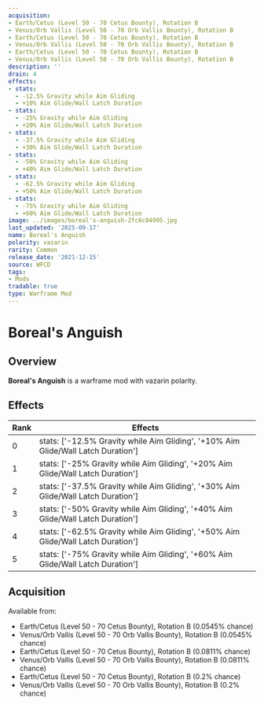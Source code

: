 ```yaml
---
acquisition:
- Earth/Cetus (Level 50 - 70 Cetus Bounty), Rotation B
- Venus/Orb Vallis (Level 50 - 70 Orb Vallis Bounty), Rotation B
- Earth/Cetus (Level 50 - 70 Cetus Bounty), Rotation B
- Venus/Orb Vallis (Level 50 - 70 Orb Vallis Bounty), Rotation B
- Earth/Cetus (Level 50 - 70 Cetus Bounty), Rotation B
- Venus/Orb Vallis (Level 50 - 70 Orb Vallis Bounty), Rotation B
description: ''
drain: 4
effects:
- stats:
  - -12.5% Gravity while Aim Gliding
  - +10% Aim Glide/Wall Latch Duration
- stats:
  - -25% Gravity while Aim Gliding
  - +20% Aim Glide/Wall Latch Duration
- stats:
  - -37.5% Gravity while Aim Gliding
  - +30% Aim Glide/Wall Latch Duration
- stats:
  - -50% Gravity while Aim Gliding
  - +40% Aim Glide/Wall Latch Duration
- stats:
  - -62.5% Gravity while Aim Gliding
  - +50% Aim Glide/Wall Latch Duration
- stats:
  - -75% Gravity while Aim Gliding
  - +60% Aim Glide/Wall Latch Duration
image: ../images/boreal's-anguish-2fc6c04995.jpg
last_updated: '2025-09-17'
name: Boreal's Anguish
polarity: vazarin
rarity: Common
release_date: '2021-12-15'
source: WFCD
tags:
- Mods
tradable: true
type: Warframe Mod
---
```


# Boreal's Anguish

## Overview

**Boreal's Anguish** is a warframe mod with vazarin polarity.

## Effects

| Rank | Effects |
|------|----------|
| 0 | stats: ['-12.5% Gravity while Aim Gliding', '+10% Aim Glide/Wall Latch Duration'] |
| 1 | stats: ['-25% Gravity while Aim Gliding', '+20% Aim Glide/Wall Latch Duration'] |
| 2 | stats: ['-37.5% Gravity while Aim Gliding', '+30% Aim Glide/Wall Latch Duration'] |
| 3 | stats: ['-50% Gravity while Aim Gliding', '+40% Aim Glide/Wall Latch Duration'] |
| 4 | stats: ['-62.5% Gravity while Aim Gliding', '+50% Aim Glide/Wall Latch Duration'] |
| 5 | stats: ['-75% Gravity while Aim Gliding', '+60% Aim Glide/Wall Latch Duration'] |

## Acquisition

Available from:
- Earth/Cetus (Level 50 - 70 Cetus Bounty), Rotation B (0.0545% chance)
- Venus/Orb Vallis (Level 50 - 70 Orb Vallis Bounty), Rotation B (0.0545% chance)
- Earth/Cetus (Level 50 - 70 Cetus Bounty), Rotation B (0.0811% chance)
- Venus/Orb Vallis (Level 50 - 70 Orb Vallis Bounty), Rotation B (0.0811% chance)
- Earth/Cetus (Level 50 - 70 Cetus Bounty), Rotation B (0.2% chance)
- Venus/Orb Vallis (Level 50 - 70 Orb Vallis Bounty), Rotation B (0.2% chance)

